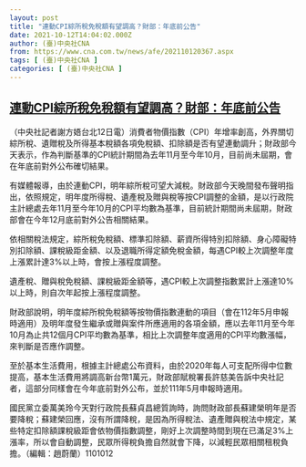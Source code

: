 ```yaml
---
layout: post
title: "連動CPI綜所稅免稅額有望調高？財部：年底前公告"
date: 2021-10-12T14:04:02.000Z
author: (臺)中央社CNA
from: https://www.cna.com.tw/news/afe/202110120367.aspx
tags: [ (臺)中央社CNA ]
categories: [ (臺)中央社CNA ]
---
```

<!--1634047442000-->
[連動CPI綜所稅免稅額有望調高？財部：年底前公告](https://www.cna.com.tw/news/afe/202110120367.aspx)
------

<div>
<div></div><div><p>（中央社記者謝方娪台北12日電）消費者物價指數（CPI）年增率創高，外界關切綜所稅、遺贈稅及所得基本稅額各項免稅額、扣除額是否有望連動調升；財政部今天表示，作為判斷基準的CPI統計期間為去年11月至今年10月，目前尚未屆期，會在年底前對外公布確切結果。</p><p>有媒體報導，由於連動CPI，明年綜所稅可望大減稅。財政部今天晚間發布聲明指出，依照規定，明年度所得稅、遺產稅及贈與稅等按CPI調整的金額，是以行政院主計總處去年11月至今年10月的CPI平均數為基準，目前統計期間尚未屆期，財政部會在今年12月底前對外公告相關結果。</p><p>依相關稅法規定，綜所稅免稅額、標準扣除額、薪資所得特別扣除額、身心障礙特別扣除額、課稅級距金額、以及退職所得定額免稅金額，每遇CPI較上次調整年度上漲累計達3%以上時，會按上漲程度調整。</p><p>遺產稅、贈與稅免稅額、課稅級距金額等，遇CPI較上次調整指數累計上漲達10%以上時，則自次年起按上漲程度調整。</p><p>財政部說明，明年度綜所稅免稅額等按物價指數連動的項目（會在112年5月申報時適用）及明年度發生繼承或贈與案件所應適用的各項金額，應以去年11月至今年10月為止共12個月CPI平均數為基準，相比上次調整年度適用的CPI平均數漲幅，來判斷是否應作調整。</p><p>至於基本生活費用，根據主計總處公布資料，由於2020年每人可支配所得中位數提高，基本生活費用將調高新台幣1萬元，財政部賦稅署長許慈美告訴中央社記者，這部分同樣會在今年底前對外公布，並於111年5月申報時適用。</p><p>國民黨立委萬美玲今天對行政院長蘇貞昌總質詢時，詢問財政部長蘇建榮明年是否要降稅；蘇建榮回應，沒有所謂降稅，是因為所得稅法、遺產贈與稅法中規定，某些特定扣除額課稅級距會依物價指數調整，剛好上次調整時間到現在已滿足3%上漲率，所以會自動調整，民眾所得稅負擔自然就會下降，以減輕民眾相關租稅負擔。（編輯：趙蔚蘭）1101012</p></div>
</div>
